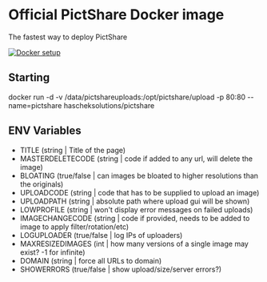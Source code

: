 # Official PictShare Docker image
The fastest way to deploy PictShare

[![Docker setup](http://www.pictshare.net/b65dea2117.gif)](https://www.pictshare.net/8a1dec0973.mp4)

## Starting
docker run -d -v /data/pictshareuploads:/opt/pictshare/upload -p 80:80 --name=pictshare hascheksolutions/pictshare

## ENV Variables
- TITLE (string | Title of the page)
- MASTERDELETECODE (string | code if added to any url, will delete the image)
- BLOATING (true/false | can images be bloated to higher resolutions than the originals)
- UPLOADCODE (string | code that has to be supplied to upload an image)
- UPLOADPATH (string | absolute path where upload gui will be shown)
- LOWPROFILE (string | won't display error messages on failed uploads)
- IMAGECHANGECODE (string | code if provided, needs to be added to image to apply filter/rotation/etc)
- LOGUPLOADER (true/false | log IPs of uploaders)
- MAXRESIZEDIMAGES (int | how many versions of a single image may exist? -1 for infinite)
- DOMAIN (string | force all URLs to domain)
- SHOWERRORS (true/false | show upload/size/server errors?)
